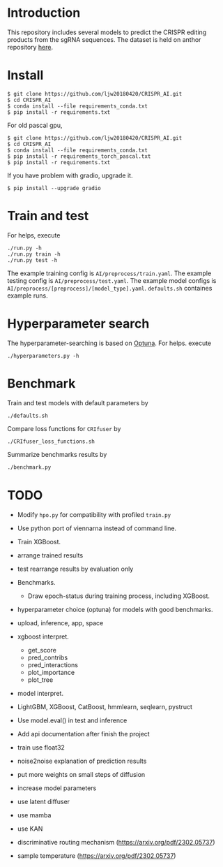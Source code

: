 # Introduction

This repository includes several models to predict the CRISPR editing products from the sgRNA sequences. The dataset is held on anthor repository [here](https://github.com/ljw20180420/CRISPRdata).



# Install

```console
$ git clone https://github.com/ljw20180420/CRISPR_AI.git
$ cd CRISPR_AI
$ conda install --file requirements_conda.txt
$ pip install -r requirements.txt
```
For old pascal gpu,
```console
$ git clone https://github.com/ljw20180420/CRISPR_AI.git
$ cd CRISPR_AI
$ conda install --file requirements_conda.txt
$ pip install -r requirements_torch_pascal.txt
$ pip install -r requirements.txt
```
If you have problem with gradio, upgrade it.
```console
$ pip install --upgrade gradio
```

# Train and test

For helps, execute
```console
./run.py -h
./run.py train -h
./run.py test -h
```
The example training config is `AI/preprocess/train.yaml`. The example testing config is `AI/preprocess/test.yaml`. The example model configs is `AI/preprocess/[preprocess]/[model_type].yaml`. `defaults.sh` containes example runs.

# Hyperparameter search

The hyperparameter-searching is based on [Optuna](https://optuna.readthedocs.io). For helps. execute
```console
./hyperparameters.py -h
```

# Benchmark

Train and test models with default parameters by
```
./defaults.sh
```
Compare loss functions for `CRIfuser` by
```
./CRIfuser_loss_functions.sh
```
Summarize benchmarks results by
```bash
./benchmark.py
```

# TODO

- Modify `hpo.py` for compatibility with profiled `train.py`
- Use python port of viennarna instead of command line.
- Train XGBoost.
- arrange trained results
- test rearrange results by evaluation only
- Benchmarks.
  - Draw epoch-status during training process, including XGBoost.
- hyperparameter choice (optuna) for models with good benchmarks.
- upload, inference, app, space
- xgboost interpret.
  - get_score
  - pred_contribs
  - pred_interactions
  - plot_importance
  - plot_tree
- model interpret.
- LightGBM, XGBoost, CatBoost, hmmlearn, seqlearn, pystruct
- Use model.eval() in test and inference
- Add api documentation after finish the project
- train use float32

- noise2noise explanation of prediction results
- put more weights on small steps of diffusion
- increase model parameters
- use latent diffuser
- use mamba
- use KAN
- discriminative routing mechanism (https://arxiv.org/pdf/2302.05737)
- sample temperature (https://arxiv.org/pdf/2302.05737)
